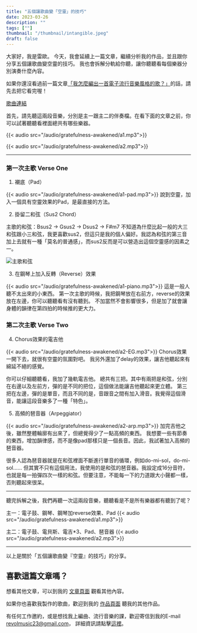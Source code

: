 ```yaml
---
title: "五個讓歌曲變「空靈」的技巧"
date: 2023-03-26
description: "" 
tags: [""]
thumbnail: "/thumbnail/intangible.jpeg"
draft: false
---
```


大家好，我是雷歐。
今天，我會延續上一篇文章，繼續分析我的作品，並且跟你分享五個讓歌曲變空靈的技巧。
我也會拆解分軌給你聽，讓你聽聽看每個樂器分別演奏什麼內容。

如果你還沒看過前一篇文章[「我怎麼編出一首電子流行音樂風格的歌？」](/articles/electro-pop-song-analysis)的話，請先去把它看完喔！

[歌曲連結](/portfolio/arrangement/music-gratefulness-awakened)

首先，請先聽這兩段音樂，分別是主一跟主二的伴奏檔。在看下面的文章之前，你可以試著聽聽看裡面總共有哪些樂器。

{{< audio src="/audio/gratefulness-awakened/a1.mp3">}}

{{< audio src="/audio/gratefulness-awakened/a2.mp3">}}

---

### 第一次主歌 Verse One

1. 襯底（Pad）

{{< audio src="/audio/gratefulness-awakened/a1-pad.mp3">}}
說到空靈，加入一個具有空靈效果的Pad，是最直接的方法。

2. 掛留二和弦（Sus2 Chord）

主歌的和弦：Bsus2 → Gsus2 → Dsus2 → F#m7
不知道為什麼比起一般的大三和弦跟小三和弦，我更喜歡sus2，但這只是我的個人偏好。我認為和弦的第三音加上去就有一種「莫名的普通感」，而sus2反而是可以營造出這個空靈感的因素之一。

![主歌和弦](/song-analysis/gratefulness-awakened/a1.png)

3. 在鋼琴上加入反轉（Reverse）效果

{{< audio src="/audio/gratefulness-awakened/a1-piano.mp3">}}
這是一般人聽不太出來的小東西。
第一次主歌的時候，我把鋼琴放在右前方，reverse的效果放在左邊，你可以聽聽看有沒有聽到。
不加當然不會影響很多，但是加了就會讓身體的韻律在第四拍的時候推的更大力。


### 第二次主歌 Verse Two

4. Chorus效果的電吉他

{{< audio src="/audio/gratefulness-awakened/a2-EG.mp3">}}
Chorus效果一開下去，就很有空靈的氛圍對吧。
我另外還加了delay的效果，讓吉他聽起來有綿延不絕的感覺。

你可以仔細聽聽看，我加了幾軌電吉他。
總共有三把。其中有兩把是和弦，分別在右邊以及左前方，彈的是不同的把位，這個做法能讓吉他聽起來更立體。
第三把在左邊，彈的是單音，而且不同的是，音跟音之間有加入滑音。我覺得這個滑音，能讓這段音樂多了一種「特色」。


5. 高頻的琶音器（Arpeggiator）

{{< audio src="/audio/gratefulness-awakened/a2-arp.mp3">}}
加完吉他之後，雖然整體輪廓有出來了，但總覺得少了一點高頻的東西。
我想要一些有節奏的東西，增加韻律感，而不是像pad那樣只是一個長音。因此，我試著加入高頻的琶音器。

很多人認為琶音器就是在和弦裡面不斷進行單音的循環，例如do-mi-sol，do-mi-sol......
但其實不只有這個用法，我使用的是和弦的琶音器。我設定成16分音符，也就是每一拍彈四次一樣的和弦。但要注意，不能每一下的力道跟大小聲都一樣，否則聽起來很呆。

---


聽完拆解之後，我們再聽一次這兩段音樂，聽聽看是不是所有樂器都有聽到了呢？

主一：電子鼓、鋼琴、鋼琴加reverse效果、Pad
{{< audio src="/audio/gratefulness-awakened/a1.mp3">}}

主二：電子鼓、電貝斯、電吉*3、Pad、琶音器
{{< audio src="/audio/gratefulness-awakened/a2.mp3">}}

---

以上是關於「五個讓歌曲變『空靈』的技巧」的分享。

## 喜歡這篇文章嗎？

想看其他文章，可以到我的 [文章頁面](/articles) 觀看其他內容。

如果你也喜歡我製作的歌曲，歡迎到我的 [作品頁面](/portfolio/arrangement/all) 聽我的其他作品。

有任何工作邀約，或是想找我上編曲、流行音樂的課，歡迎寄信到我的E-mail <revolmusic23@gmail.com>，
詳細資訊請點擊[這裡](/about)。